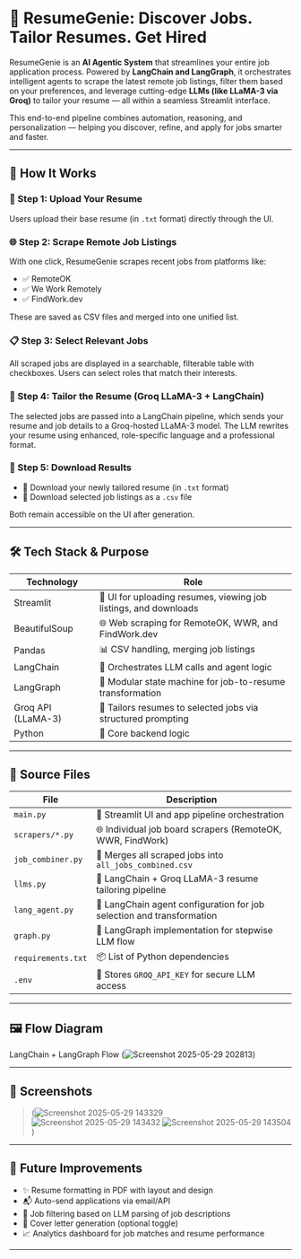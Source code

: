 # 🧠 ResumeGenie: Discover Jobs. Tailor Resumes. Get Hired

ResumeGenie is an **AI Agentic System** that streamlines your entire job application process. Powered by **LangChain and LangGraph**, it orchestrates intelligent agents to scrape the latest remote job listings, filter them based on your preferences, and leverage cutting-edge **LLMs (like LLaMA-3 via Groq)** to tailor your resume — all within a seamless Streamlit interface.

This end-to-end pipeline combines automation, reasoning, and personalization — helping you discover, refine, and apply for jobs smarter and faster.

---

## 🚀 How It Works

### 📄 Step 1: Upload Your Resume  
Users upload their base resume (in `.txt` format) directly through the UI.

### 🌐 Step 2: Scrape Remote Job Listings  
With one click, ResumeGenie scrapes recent jobs from platforms like:

- ✅ RemoteOK  
- ✅ We Work Remotely  
- ✅ FindWork.dev  

These are saved as CSV files and merged into one unified list.

### 📋 Step 3: Select Relevant Jobs  
All scraped jobs are displayed in a searchable, filterable table with checkboxes. Users can select roles that match their interests.

### 🧠 Step 4: Tailor the Resume (Groq LLaMA-3 + LangChain)  
The selected jobs are passed into a LangChain pipeline, which sends your resume and job details to a Groq-hosted LLaMA-3 model. The LLM rewrites your resume using enhanced, role-specific language and a professional format.

### 💾 Step 5: Download Results  
- 📝 Download your newly tailored resume (in `.txt` format)  
- 📄 Download selected job listings as a `.csv` file  

Both remain accessible on the UI after generation.

---

## 🛠️ Tech Stack & Purpose

| Technology        | Role                                                           |
|-------------------|----------------------------------------------------------------|
| Streamlit         | 🎋 UI for uploading resumes, viewing job listings, and downloads |
| BeautifulSoup     | 🌐 Web scraping for RemoteOK, WWR, and FindWork.dev             |
| Pandas            | 📊 CSV handling, merging job listings                           |
| LangChain         | 🔗 Orchestrates LLM calls and agent logic                      |
| LangGraph         | 🧩 Modular state machine for job-to-resume transformation       |
| Groq API (LLaMA-3)| 🧠 Tailors resumes to selected jobs via structured prompting     |
| Python            | 🐍 Core backend logic                                           |

---

## 🧰 Source Files

| File                  | Description                                                                 |
|-----------------------|-----------------------------------------------------------------------------|
| `main.py`             | 🚀 Streamlit UI and app pipeline orchestration                              |
| `scrapers/*.py`       | 🌐 Individual job board scrapers (RemoteOK, WWR, FindWork)                  |
| `job_combiner.py`     | 🧮 Merges all scraped jobs into `all_jobs_combined.csv`                     |
| `llms.py`             | 🧠 LangChain + Groq LLaMA-3 resume tailoring pipeline                        |
| `lang_agent.py`  | 🤖 LangChain agent configuration for job selection and transformation       |
| `graph.py`            | 🧩 LangGraph implementation for stepwise LLM flow                           |
| `requirements.txt`    | 📦 List of Python dependencies                                               |
| `.env`                | 🔐 Stores `GROQ_API_KEY` for secure LLM access                              |

---

## 🖼️ Flow Diagram

LangChain + LangGraph Flow 
(![Screenshot 2025-05-29 202813](https://github.com/user-attachments/assets/93288449-984e-4ba8-a680-c835d9d90f56))

---


## 📸 Screenshots

> (![Screenshot 2025-05-29 143329](https://github.com/user-attachments/assets/6c34fe17-800a-44f6-afb5-06763c6c21af)
> ![Screenshot 2025-05-29 143432](https://github.com/user-attachments/assets/9509c5f5-3cbf-468d-a820-216c0beaeff9)
> ![Screenshot 2025-05-29 143504](https://github.com/user-attachments/assets/8d698a90-cfa7-4ba9-9e42-4d8068334bf5)
)

---

## 🔮 Future Improvements

- ✨ Resume formatting in PDF with layout and design  
- 📬 Auto-send applications via email/API  
- 🔎 Job filtering based on LLM parsing of job descriptions  
- 🧾 Cover letter generation (optional toggle)  
- 📈 Analytics dashboard for job matches and resume performance  

---
